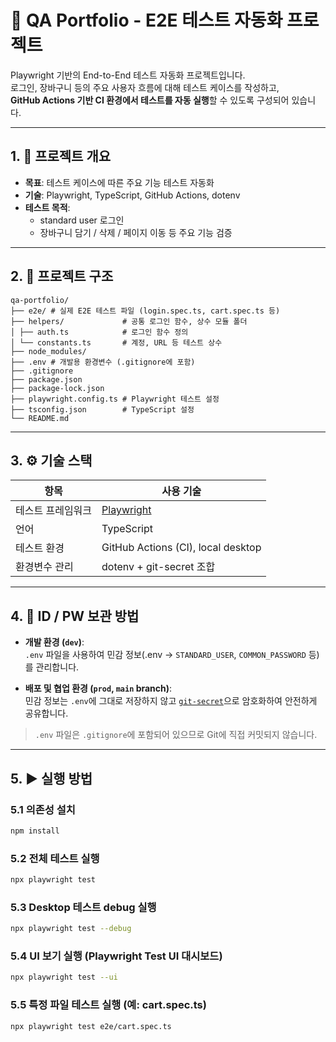 # 🧪 QA Portfolio - E2E 테스트 자동화 프로젝트

Playwright 기반의 End-to-End 테스트 자동화 프로젝트입니다.  
로그인, 장바구니 등의 주요 사용자 흐름에 대해 테스트 케이스를 작성하고,  
**GitHub Actions 기반 CI 환경에서 테스트를 자동 실행**할 수 있도록 구성되어 있습니다.

---

## 1. 📌 프로젝트 개요

- **목표**: 테스트 케이스에 따른 주요 기능 테스트 자동화
- **기술**: Playwright, TypeScript, GitHub Actions, dotenv
- **테스트 목적**:  
  - standard user 로그인
  - 장바구니 담기 / 삭제 / 페이지 이동 등 주요 기능 검증

---
## 2. 📁 프로젝트 구조

    qa-portfolio/
    ├── e2e/ # 실제 E2E 테스트 파일 (login.spec.ts, cart.spec.ts 등)
    ├── helpers/             # 공통 로그인 함수, 상수 모듈 폴더
    │ ├── auth.ts            # 로그인 함수 정의
    │ └── constants.ts       # 계정, URL 등 테스트 상수
    ├── node_modules/       
    ├── .env # 개발용 환경변수 (.gitignore에 포함)
    ├── .gitignore
    ├── package.json     
    ├── package-lock.json
    ├── playwright.config.ts # Playwright 테스트 설정
    ├── tsconfig.json        # TypeScript 설정
    └── README.md            




---

## 3. ⚙️ 기술 스택

| 항목            | 사용 기술                              |
| --------------- | --------------------------------------- |
| 테스트 프레임워크 | [Playwright](https://playwright.dev/)     |
| 언어            | TypeScript          |
| 테스트 환경     | GitHub Actions (CI), local desktop      |
| 환경변수 관리   | dotenv + git-secret 조합                |

---

## 4. 🔐 ID / PW 보관 방법

- **개발 환경 (`dev`)**:  
  `.env` 파일을 사용하여 민감 정보(.env → `STANDARD_USER`, `COMMON_PASSWORD` 등)를 관리합니다.

- **배포 및 협업 환경 (`prod`, `main` branch)**:  
  민감 정보는 `.env`에 그대로 저장하지 않고 [`git-secret`](https://github.com/sobolevn/git-secret)으로 암호화하여 안전하게 공유합니다.

> `.env` 파일은 `.gitignore`에 포함되어 있으므로 Git에 직접 커밋되지 않습니다.

---

## 5. ▶ 실행 방법

### 5.1 의존성 설치
```bash
npm install
```

### 5.2 전체 테스트 실행
```bash
npx playwright test
```

### 5.3 Desktop 테스트 debug 실행 
```bash
npx playwright test --debug
```



### 5.4 UI 보기 실행 (Playwright Test UI 대시보드)
```bash
npx playwright test --ui
```

### 5.5 특정 파일 테스트 실행 (예: cart.spec.ts)
```bash
npx playwright test e2e/cart.spec.ts
```
